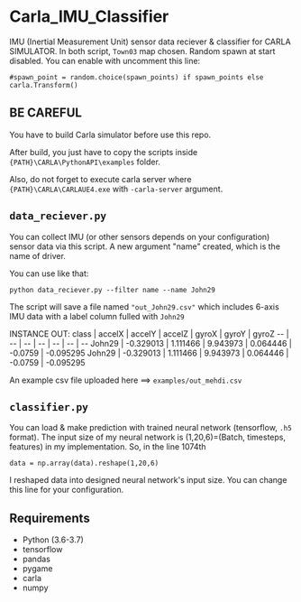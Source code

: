 # Carla_IMU_Classifier
IMU (Inertial Measurement Unit) sensor data reciever &amp; classifier for CARLA SIMULATOR. In both script, ```Town03``` map chosen. Random spawn at start disabled. You can enable with uncomment this line:

```#spawn_point = random.choice(spawn_points) if spawn_points else carla.Transform()```

## BE CAREFUL
You have to build Carla simulator before use this repo. 

After build, you just have to copy the scripts inside ```{PATH}\CARLA\PythonAPI\examples``` folder.

Also, do not forget to execute carla server where ```{PATH}\CARLA\CARLAUE4.exe``` with ```-carla-server``` argument.

## ```data_reciever.py```
 You can collect IMU (or other sensors depends on your configuration) sensor data via this script. A new argument "name" created, which is the name of driver.

You can use like that:

```python data_reciever.py --filter name --name John29```

The script will save a file named ```"out_John29.csv"``` which includes 6-axis IMU data with a label column fulled with ```John29```

INSTANCE OUT:
class | accelX | accelY | accelZ | gyroX | gyroY | gyroZ
-- | -- | -- | -- | -- | -- | --
John29 | -0.329013 | 1.111466 | 9.943973 | 0.064446 | -0.0759 | -0.095295
John29 | -0.329013 | 1.111466 | 9.943973 | 0.064446 | -0.0759 | -0.095295

An example csv file uploaded here ==> ```examples/out_mehdi.csv```

## ```classifier.py```
You can load & make prediction with trained neural network (tensorflow, ```.h5``` format). The input size of my neural network is (1,20,6)=(Batch, timesteps, features) in my implementation. So, in the line 1074th

```data = np.array(data).reshape(1,20,6)```

I reshaped data into designed neural network's input size. You can change this line for your configuration.

## Requirements
- Python (3.6-3.7)
- tensorflow
- pandas 
- pygame
- carla
- numpy
